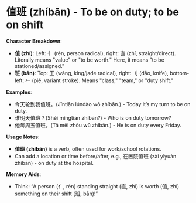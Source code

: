 # **值班 (zhíbān) - To be on duty; to be on shift**

**Character Breakdown**:  
- **值 (zhí)**: Left: 亻 (rén, person radical), right: 直 (zhí, straight/direct). Literally means "value" or "to be worth." Here, it means "to be stationed/assigned."  
- **班 (bān)**: Top: 王 (wáng, king/jade radical), right: 刂 (dāo, knife), bottom-left: 𠂉 (piě, variant stroke). Means "class," "team," or "duty shift."

**Examples**:  
- 今天轮到我值班。(Jīntiān lúndào wǒ zhíbān.) - Today it’s my turn to be on duty.  
- 谁明天值班？(Shéi míngtiān zhíbān?) - Who is on duty tomorrow?  
- 他每周五值班。(Tā měi zhōu wǔ zhíbān.) - He is on duty every Friday.

**Usage Notes**:  
- **值班 (zhíbān)** is a verb, often used for work/school rotations.  
- Can add a location or time before/after, e.g., 在医院值班 (zài yīyuàn zhíbān) - on duty at the hospital.

**Memory Aids**:  
- Think: “A person (亻, rén) standing straight (直, zhí) is worth (值, zhí) something on their shift (班, bān)!”